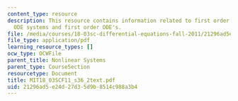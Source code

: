 ```yaml
---
content_type: resource
description: This resource contains information related to first order autonomous
  ODE systems and first order ODE's.
file: /media/courses/18-03sc-differential-equations-fall-2011/21296ad5e24d27d35d9b8514c988a3b4_MIT18_03SCF11_s36_2text.pdf
file_type: application/pdf
learning_resource_types: []
ocw_type: OCWFile
parent_title: Nonlinear Systems
parent_type: CourseSection
resourcetype: Document
title: MIT18_03SCF11_s36_2text.pdf
uid: 21296ad5-e24d-27d3-5d9b-8514c988a3b4
---
```

